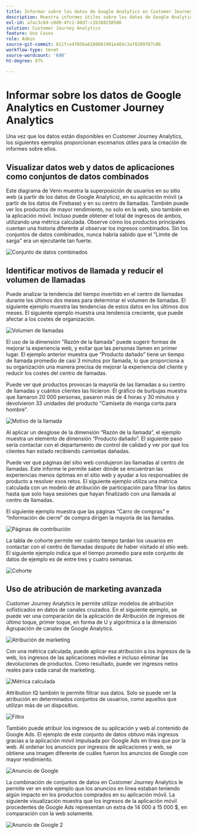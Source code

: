 ```yaml
---
title: Informar sobre los datos de Google Analytics en Customer Journey Analytics
description: Muestra informes útiles sobre los datos de Google Analytics en Customer Journey Analytics
exl-id: a7ac3c8d-c0d9-4fc2-80d7-c2b388250586
solution: Customer Journey Analytics
feature: Use Cases
role: Admin
source-git-commit: 811fce4f056a6280081901e484c3af8209f87c06
workflow-type: tm+mt
source-wordcount: '690'
ht-degree: 87%

---
```


# Informar sobre los datos de Google Analytics en Customer Journey Analytics

Una vez que los datos están disponibles en Customer Journey Analytics, los siguientes ejemplos proporcionan escenarios útiles para la creación de informes sobre ellos.

## Visualizar datos web y datos de aplicaciones como conjuntos de datos combinados

Este diagrama de Venn muestra la superposición de usuarios en su sitio web (a partir de los datos de Google Analytics), en su aplicación móvil (a partir de los datos de Firebase) y en su centro de llamadas. También puede ver los productos de mayor rendimiento, no solo en la web, sino también en la aplicación móvil. Incluso puede obtener el total de ingresos de ambos, utilizando una métrica calculada. Observe cómo los productos principales cuentan una historia diferente al observar los ingresos combinados. Sin los conjuntos de datos combinados, nunca habría sabido que el &quot;Límite de sarga&quot; era un ejecutante tan fuerte.

![Conjunto de datos combinados](../assets/combined-datasets.png)

## Identificar motivos de llamada y reducir el volumen de llamadas

Puede analizar la tendencia del tiempo invertido en el centro de llamadas durante los últimos dos meses para determinar el volumen de llamadas. El siguiente ejemplo muestra las tendencias de estos datos en los últimos dos meses. El siguiente ejemplo muestra una tendencia creciente, que puede afectar a los costes de organización.

![Volumen de llamadas](../assets/call-volume.png)

El uso de la dimensión &quot;Razón de la llamada&quot; puede sugerir formas de mejorar la experiencia web, y evitar que las personas llamen en primer lugar. El ejemplo anterior muestra que “Producto dañado” tiene un tiempo de llamada promedio de casi 3 minutos por llamada, lo que proporciona a su organización una manera precisa de mejorar la experiencia del cliente y reducir los costes del centro de llamadas.

Puede ver qué productos provocan la mayoría de las llamadas a su centro de llamadas y cuántos clientes las hicieron. El gráfico de burbujas muestra que llamaron 20 000 personas, pasaron más de 4 horas y 30 minutos y devolvieron 33 unidades del producto &quot;Camiseta de manga corta para hombre&quot;.

![Motivo de la llamada](../assets/call-reason.png)

Al aplicar un desglose de la dimensión “Razón de la llamada”, el ejemplo muestra un elemento de dimensión “Producto dañado”. El siguiente paso sería contactar con el departamento de control de calidad y ver por qué los clientes han estado recibiendo camisetas dañadas.

Puede ver qué páginas del sitio web condujeron las llamadas al centro de llamadas. Este informe le permite saber dónde se encuentran las experiencias menos óptimas en el sitio web y ayudar a los responsables de producto a resolver esos retos. El siguiente ejemplo utiliza una métrica calculada con un modelo de atribución de participación para filtrar los datos hasta que solo haya sesiones que hayan finalizado con una llamada al centro de llamadas.

El siguiente ejemplo muestra que las páginas “Carro de compras” e “Información de cierre” de compra dirigen la mayoría de las llamadas.

![Páginas de contribución](../assets/contributing-pages.png)

La tabla de cohorte permite ver cuánto tiempo tardan los usuarios en contactar con el centro de llamadas después de haber visitado el sitio web. El siguiente ejemplo indica que el tiempo promedio para este conjunto de datos de ejemplo es de entre tres y cuatro semanas.

![Cohorte](../assets/cohort.png)

## Uso de atribución de marketing avanzada

Customer Journey Analytics le permite utilizar modelos de atribución sofisticados en datos de canales cruzados. En el siguiente ejemplo, se puede ver una comparación de la aplicación de Atribución de ingresos de último toque, primer toque, en forma de U y algorítmica a la dimensión Agrupación de canales de Google Analytics.

![Atribución de marketing](../assets/mktg-attribution.png)

Con una métrica calculada, puede aplicar esa atribución a los ingresos de la web, los ingresos de las aplicaciones móviles e incluso eliminar las devoluciones de productos. Como resultado, puede ver ingresos netos reales para cada canal de marketing.

![Métrica calculada](../assets/calc-metric.png)

Attribution IQ también le permite filtrar sus datos. Solo se puede ver la atribución en determinados conjuntos de usuarios, como aquellos que utilizan más de un dispositivo.

![Filtro](../assets/filter.png)

También puede atribuir los ingresos de su aplicación y web al contenido de Google Ads. El ejemplo de este conjunto de datos obtuvo más ingresos gracias a la aplicación móvil impulsada por Google Ads en línea que por la web. Al ordenar los anuncios por ingresos de aplicaciones y web, se obtiene una imagen diferente de cuáles fueron los anuncios de Google con mayor rendimiento.

![Anuncio de Google](../assets/google-ad.png)

La combinación de conjuntos de datos en Customer Journey Analytics le permite ver en este ejemplo que los anuncios en línea estaban teniendo algún impacto en los productos comprados en su aplicación móvil. La siguiente visualización muestra que los ingresos de la aplicación móvil procedentes de Google Ads representan un extra de 14 000 a 15 000 $, en comparación con la web solamente.

![Anuncio de Google 2](../assets/google-ad2.png)
